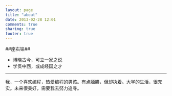 ```yaml
---
layout: page
title: "about"
date: 2013-02-28 12:01
comments: true
sharing: true
footer: true
---
```

##座右铭##
* 博晓古今，可立一家之说
* 学贯中西，或成经国之才

***
我，一个喜欢编程，热爱编程的男孩。有点腼腆，但却执着。大学的生活，很充实。未来很美好，需要我去努力追寻。